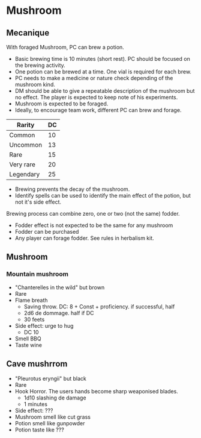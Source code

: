 # Mushroom

## Mecanique

With foraged Mushroom, PC can brew a potion.

* Basic brewing time is 10 minutes (short rest). PC should be focused on the brewing activity.
* One potion can be brewed at a time. One vial is required for each brew. 
* PC needs to make a medicine or nature check depending of the mushroom kind.
* DM should be able to give a repeatable description of the mushroom but no effect. The player is expected to keep note of his experiments.
* Mushroom is expected to be foraged.
* Ideally, to encourage team work, different PC can brew and forage.

| Rarity 		| DC	|
|-----------------------|-------|
| Common 		| 10	|
| Uncommon 		| 13	|
| Rare 			| 15	|
| Very rare 		| 20	|
| Legendary 		| 25 	|

* Brewing prevents the decay of the mushroom.
* Identify spells can be used to identify the main effect of the potion, but not it's side effect.

Brewing process can combine zero, one or two (not the same) fodder.

* Fodder effect is not expected to be the same for any mushroom
* Fodder can be purchased
* Any player can forage fodder. See rules in herbalism kit.

## Mushroom
### Mountain mushroom
* "Chanterelles in the wild" but brown
* Rare
* Flame breath 
	* Saving throw. DC: 8 + Const + proficiency. if successful, half
	* 2d6 de dommage. half if DC
	* 30 feets
* Side effect: urge to hug
	* DC 10
* Smell BBQ
* Taste wine

## Cave mushrrom
* "Pleurotus eryngii" but black
* Rare
* Hook Horror. The users hands become sharp weaponised blades.
	* 1d10 slashing de damage
	* 1 minutes
* Side effect: ???
* Mushroom smell like cut grass
* Potion smell like gunpowder
* Potion taste like ???